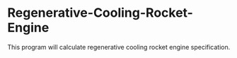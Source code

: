 # Regenerative-Cooling-Rocket-Engine
This program will calculate regenerative cooling rocket engine specification.

